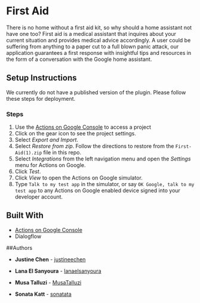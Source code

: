 # First Aid
There is no home without a first aid kit, so why should a home assistant not have one too? 
First aid is a medical assistant that inquires about your current situation and provides medical advice accordingly. A user could be suffering from anything to a paper cut to a full blown panic attack, our application guarantees a first response with insightful tips and resources in the form of a conversation with the Google home assistant. 

## Setup Instructions
We currently do not have a published version of the plugin. Please follow these steps for deployment.
### Steps
1. Use the [Actions on Google Console](https://console.actions.google.com) to access a project
2. Click on the gear icon to see the project settings.
3. Select *Export and Import*.
4. Select *Restore from zip*. Follow the directions to restore from the `First-Aid(1).zip` file in this repo.
5. Select *Integrations* from the left navigation menu and open the *Settings* menu for Actions on Google.
6. Click *Test*.
7. Click *View* to open the Actions on Google simulator.
8. Type `Talk to my test app` in the simulator, or say `OK Google, talk to my test app` to any Actions on Google enabled device signed into your developer account.

## Built With
* [Actions on Google Console](https://console.actions.google.com) 
* Dialogflow

##Authors
* **Justine Chen** -  [justineechen](https://github.com/justineechen)

* **Lana El Sanyoura** -  [lanaelsanyoura](https://github.com/lanaelsanyoura)

* **Musa Talluzi** -  [MusaTalluzi](https://github.com/MusaTalluzi)

* **Sonata Katt** -  [sonatata](https://github.com/sonatata)
